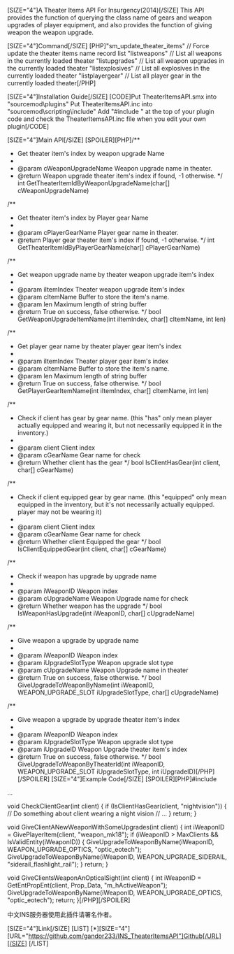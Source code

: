 [SIZE="4"]A Theater Items API For Insurgency(2014)[/SIZE]
This API provides the function of querying the class name of gears and weapon upgrades of player equipment, and also provides the function of giving weapon the weapon upgrade.

[SIZE="4"]Command[/SIZE]
[PHP]"sm_update_theater_items" // Force update the theater items name record list
"listweapons" // List all weapons in the currently loaded theater
"listupgrades" // List all weapon upgrades in the currently loaded theater
"listexplosives" // List all explosives in the currently loaded theater
"listplayergear" // List all player gear in the currently loaded theater[/PHP]

[SIZE="4"]Installation Guide[/SIZE]
[CODE]Put TheaterItemsAPI.smx into "sourcemod\plugins\"
Put TheaterItemsAPI.inc into "sourcemod\scripting\include"
Add "#include <TheaterItemsAPI>" at the top of your plugin code and check the TheaterItemsAPI.inc file when you edit your own plugin[/CODE]

[SIZE="4"]Main API[/SIZE]
 [SPOILER][PHP]/**
 * Get theater item's index by weapon upgrade Name
 * 
 * @param cWeaponUpgradeName  Weapon upgrade name in theater.
 * @return                    Weapon upgrade theater item's index if found, -1 otherwise.
 */
int GetTheaterItemIdByWeaponUpgradeName(char[] cWeaponUpgradeName)

 /**
 * Get theater item's index by Player gear Name
 * 
 * @param cPlayerGearName     Player gear name in theater.
 * @return                    Player gear theater item's index if found, -1 otherwise.
 */
int GetTheaterItemIdByPlayerGearName(char[] cPlayerGearName)

 /**
 * Get weapon upgrade name by theater weapon upgrade item's index
 * 
 * @param iItemIndex        Theater weapon upgrade item's index
 * @param cItemName         Buffer to store the item's name.
 * @param len               Maximum length of string buffer
 * @return                  True on success, false otherwise.
 */
bool GetWeaponUpgradeItemName(int iItemIndex, char[] cItemName, int len)

 /**
 * Get player gear name by theater player gear item's index
 * 
 * @param iItemIndex        Theater player gear item's index
 * @param cItemName         Buffer to store the item's name.
 * @param len               Maximum length of string buffer
 * @return                  True on success, false otherwise.
 */
bool GetPlayerGearItemName(int iItemIndex, char[] cItemName, int len)

 /**
 * Check if client has gear by gear name. (this "has" only mean player actually equipped and wearing it, but not necessarily equipped it in the inventory.)
 * 
 * @param client              Client index
 * @param cGearName           Gear name for check
 * @return                    Whether client has the gear
 */
bool IsClientHasGear(int client, char[] cGearName)

 /**
 * Check if client equipped gear by gear name. (this "equipped" only mean equipped in the inventory, but it's not necessarily actually equipped. player may not be wearing it)
 * 
 * @param client              Client index
 * @param cGearName           Gear name for check
 * @return                    Whether client Equipped the gear
 */
bool IsClientEquippedGear(int client, char[] cGearName)

 /**
 * Check if weapon has upgrade by upgrade name
 * 
 * @param iWeaponID           Weapon index
 * @param cUpgradeName        Weapon Upgrade name for check
 * @return                    Whether weapon has the upgrade
 */
bool IsWeaponHasUpgrade(int iWeaponID, char[] cUpgradeName)

 /**
 * Give weapon a upgrade by upgrade name
 * 
 * @param iWeaponID           Weapon index
 * @param iUpgradeSlotType    Weapon upgrade slot type
 * @param cUpgradeName        Weapon Upgrade name in theater
 * @return                    True on success, false otherwise.
 */
bool GiveUpgradeToWeaponByName(int iWeaponID, WEAPON_UPGRADE_SLOT iUpgradeSlotType, char[] cUpgradeName)

 /**
 * Give weapon a upgrade by upgrade theater item's index
 * 
 * @param iWeaponID           Weapon index
 * @param iUpgradeSlotType    Weapon upgrade slot type
 * @param iUpgradeID          Weapon Upgrade theater item's index
 * @return                    True on success, false otherwise.
 */
bool GiveUpgradeToWeaponByTheaterId(int iWeaponID, WEAPON_UPGRADE_SLOT iUpgradeSlotType, int iUpgradeID)[/PHP][/SPOILER]
[SIZE="4"]Example Code[/SIZE]
[SPOILER][PHP]#include <TheaterItemsAPI>

...

void CheckClientGear(int client)
{
    if (IsClientHasGear(client, "nightvision"))
    {
        // Do something about client wearing a night vision
        // ...
    }
    return;
}

void GiveClientANewWeaponWithSomeUpgrades(int client)
{
    int iWeaponID = GivePlayerItem(client, "weapon_mk18");
    if (iWeaponID > MaxClients && IsValidEntity(iWeaponID))
    {
        GiveUpgradeToWeaponByName(iWeaponID, WEAPON_UPGRADE_OPTICS, "optic_eotech");
        GiveUpgradeToWeaponByName(iWeaponID, WEAPON_UPGRADE_SIDERAIL, "siderail_flashlight_rail");
    }
    return;
}

void GiveClientsWeaponAnOpticalSight(int client)
{
    int iWeaponID = GetEntPropEnt(client, Prop_Data, "m_hActiveWeapon");
    GiveUpgradeToWeaponByName(iWeaponID, WEAPON_UPGRADE_OPTICS, "optic_eotech");
    return;
}[/PHP][/SPOILER]

中文INS服务器使用此插件请署名作者。

[SIZE="4"]Link[/SIZE]
[LIST]
[*][SIZE="4"][URL="https://github.com/gandor233/INS_TheaterItemsAPI"]Github[/URL][/SIZE]
[/LIST]